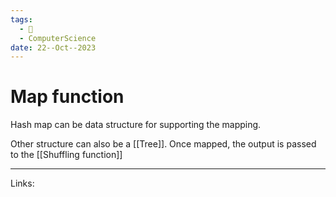 ```yaml
---
tags:
  - 🌱
  - ComputerScience
date: 22--Oct--2023
---
```

# Map function
Hash map can be data structure for supporting the mapping.

Other structure can also be a [[Tree]].
Once mapped, the output is passed to the [[Shuffling function]]

---
Links:
